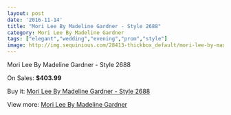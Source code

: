 ```yaml
---
layout: post
date: '2016-11-14'
title: "Mori Lee By Madeline Gardner - Style 2688"
category: Mori Lee By Madeline Gardner
tags: ["elegant","wedding","evening","prom","style"]
image: http://img.sequinious.com/28413-thickbox_default/mori-lee-by-madeline-gardner-style-2688.jpg
---
```

Mori Lee By Madeline Gardner - Style 2688

On Sales: **$403.99**
<a href="https://www.sequinious.com/mori-lee-by-madeline-gardner/2177-mori-lee-by-madeline-gardner-style-2688.html"><amp-img layout="responsive" width="600" height="600" src="//img.sequinious.com/28413-thickbox_default/mori-lee-by-madeline-gardner-style-2688.jpg" alt="Mori Lee By Madeline Gardner - Style 2688 0" /></a>
<a href="https://www.sequinious.com/mori-lee-by-madeline-gardner/2177-mori-lee-by-madeline-gardner-style-2688.html"><amp-img layout="responsive" width="600" height="600" src="//img.sequinious.com/28415-thickbox_default/mori-lee-by-madeline-gardner-style-2688.jpg" alt="Mori Lee By Madeline Gardner - Style 2688 1" /></a>
<a href="https://www.sequinious.com/mori-lee-by-madeline-gardner/2177-mori-lee-by-madeline-gardner-style-2688.html"><amp-img layout="responsive" width="600" height="600" src="//img.sequinious.com/28414-thickbox_default/mori-lee-by-madeline-gardner-style-2688.jpg" alt="Mori Lee By Madeline Gardner - Style 2688 2" /></a>

Buy it: [Mori Lee By Madeline Gardner - Style 2688](https://www.sequinious.com/mori-lee-by-madeline-gardner/2177-mori-lee-by-madeline-gardner-style-2688.html "Mori Lee By Madeline Gardner - Style 2688")

View more: [Mori Lee By Madeline Gardner](https://www.sequinious.com/29-mori-lee-by-madeline-gardner "Mori Lee By Madeline Gardner")